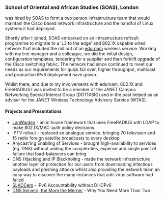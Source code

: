 ### School of Oriental and African Studies (SOAS), London

 was hired by SOAS to form a two person infrastructure team that would maintain the Cisco based network infrastructure and the handful of Linux systems it had deployed.

Shortly after I joined, SOAS embarked on an infrastructure refresh programme to migrate to a 'L3 to the edge' and 802.1X capable wired network that included the roll out of an [eduroam](https://eduroam.org) wireless service.  Working with my line manager and a colleague, we did the initial design, configuration templates, tendering for a supplier and then forklift upgrade of the Cisco switching fabric.  The network had since continued to meet our needs as our requirements for quick fail over, higher throughput, multicast and production IPv6 deployment have grown.

Whilst there, and due to my involvements with eduroam, 802.1X and FreeRADIUS I was invited to be a member of the JANET Campus Networking Special Interest Group (DOT1XSIG) and in the past helped as an adviser for the JANET Wireless Technology Advisory Service (WTAS).

#### Projects and Presentations

 * [LanWarden](https://webmedia.company.ja.net/content/documents/shared/networkshop080408/clouter-lanwarden.pdf) - an in house framework that uses FreeRADIUS with LDAP to make 802.1X/MAC-auth policy decisions
 * IPTV rollout - replaced an analogue service, bringing 70 television and 15 radio foreign satellite broadcasts to every desktop
 * Anycast'ing Enabling of Services - brought high-availability to services (eg. DNS) without adding the complexities, expense and single point of failure that load-balancers can bring
 * DNS Hijacking and IP Blackholing - made the network infrastructure another layer of protection for our users from downloading infectious payloads and phishing attacks whilst also providing the network team an easy way to discover the many instances that anti-virus software had failed
 * [SLACCers](https://webmedia.company.ja.net/content/documents/shared/networkshop120411/clouter_slaacersipv6withoutdhcpv6butwithaccountability.pdf) - IPv6 Accountability without DHCPv6
 * [DNS Servers, the More the Merrier](https://webmedia.company.ja.net/content/documents/shared/networkshop300310/clouter_dnsserversthemorethemerrier.pdf) - Why You Need More Than Two
